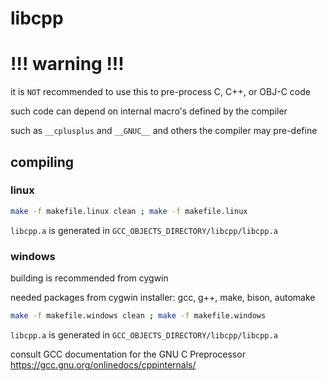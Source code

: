 # libcpp

# !!! warning !!!

it is `NOT` recommended to use this to pre-process C, C++, or OBJ-C code

such code can depend on internal macro's defined by the compiler

such as `__cplusplus` and `__GNUC__` and others the compiler may pre-define

## compiling

### linux

```sh
make -f makefile.linux clean ; make -f makefile.linux
```

`libcpp.a` is generated in `GCC_OBJECTS_DIRECTORY/libcpp/libcpp.a`

### windows

building is recommended from cygwin


needed packages from cygwin installer: gcc, g++, make, bison, automake


```sh
make -f makefile.windows clean ; make -f makefile.windows
```

`libcpp.a` is generated in `GCC_OBJECTS_DIRECTORY/libcpp/libcpp.a`


consult GCC documentation for the GNU C Preprocessor  https://gcc.gnu.org/onlinedocs/cppinternals/
